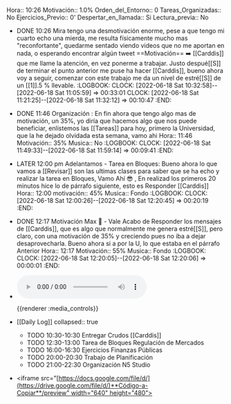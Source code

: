 Hora:: 10:26
Motivación:: 1.0%
Orden_del_Entorno:: 0
Tareas_Organizadas:: No
Ejercicios_Previo:: 0'
Despertar_en_llamada:: Si
Lectura_previa:: No

- DONE 10:26 Mira tengo una desmotivación enorme, pese a que tengo mi cuarto echo una mierda, me resulta físicamente mucho mas "reconfortante", quedarme sentado viendo videos que no me aportan en nada, o esperando encontrar algún tweet ==Motivación==  ➡️ [[Carddis]] que me llame la atención, en vez ponerme a trabajar. Justo despué[[S]] de terminar el punto anterior me puse ha hacer [[Carddis]], bueno ahora voy a seguir, comenzar con este  trabajo me da un nivel de estré[[S]] de un [[1]].5 % llevable.
  :LOGBOOK:
  CLOCK: [2022-06-18 Sat 10:32:58]--[2022-06-18 Sat 11:05:59] =>  00:33:01
  CLOCK: [2022-06-18 Sat 11:21:25]--[2022-06-18 Sat 11:32:12] =>  00:10:47
  :END:
- DONE 11:46 Organización : En fin ahora que tengo algo mas de motivación,  un 35%, yo diría que hacemos algo que nos puede beneficiar, enlistemos las [[Tareas]] para hoy, primero la Universidad, que la he dejado olvidada esta semana, vamo ahi 
  Hora:: 11:46
  Motivación:: 35%
  Musica:: No
  :LOGBOOK:
  CLOCK: [2022-06-18 Sat 11:49:33]--[2022-06-18 Sat 11:59:14] =>  00:09:41
  :END:
- LATER 12:00 pm Adelantamos - Tarea en Bloques: Bueno ahora lo que vamos a [[Revisar]] son las ultimas clases para saber que se ha echo y realizar la tarea en Bloques, Vamo Ahí 😎 , En realizad los primeros 20 minutos hice lo de párrafo siguiente, esto es Responder [[Carddis]]  
  Hora:: 12:00 
  motivación:: 45%
  Musica:: Fondo
  :LOGBOOK:
  CLOCK: [2022-06-18 Sat 12:00:26]--[2022-06-18 Sat 12:20:45] =>  00:20:19
  :END:
- DONE 12:17 Motivación Max 💪 - Vale Acabo de Responder los mensajes de [[Carddis]], que es algo que normalmente me genera estré[[S]], pero claro, con una motivación de 35% y creciendo pues no iba a dejar desaprovecharla. Bueno ahora si a por la U, lo que estaba en el párrafo Anterior 
  Hora:: 12:17
  Motivación:: 55%
  Musica:: Fondo
  :LOGBOOK:
  CLOCK: [2022-06-18 Sat 12:20:05]--[2022-06-18 Sat 12:20:06] =>  00:00:01
  :END:
- ![](https://anchor.fm/s/265d7c64/podcast/play/50025019/https%3A%2F%2Fd3ctxlq1ktw2nl.cloudfront.net%2Fstaging%2F2022-3-3%2F4535bbc8-fa3c-ddef-49af-ece67bd9d631.mp3)
  
  {{renderer :media_controls}}
- [[Daily Log]]
  collapsed:: true
	- TODO 10:30-10:30  Entregar Crudos [[Carddis]]
	- TODO 12:30-13:00 Tarea de Bloques  Regulación de Mercados
	- TODO 16:00-16:30 Ejercicios Finanzas Públicas
	- TODO 20:00-20:30 Trabajo de Planificación
	- TODO 21:00-22:30 Organización N5 Studio
- <iframe src="[https://docs.google.com/file/d/](https://drive.google.com/file/d/)**Código-a-Copiar**/preview" width="640" height="480"></iframe>